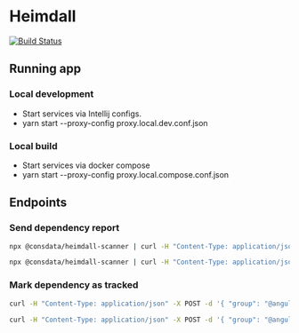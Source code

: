 # Heimdall

[![Build Status](https://travis-ci.org/Consdata/heimdall.svg?branch=master)](https://travis-ci.org/Consdata/heimdall)

## Running app

### Local development
- Start services via Intellij configs.
- yarn start --proxy-config proxy.local.dev.conf.json 

### Local build
- Start services via docker compose
- yarn start --proxy-config proxy.local.compose.conf.json


## Endpoints

### Send dependency report

```bash
npx @consdata/heimdall-scanner | curl -H "Content-Type: application/json" -X POST -d @- http://localhost:8081/report
```
```bash
npx @consdata/heimdall-scanner | curl -H "Content-Type: application/json" -X POST -d @- http://localhost:8200/api/report/v1/report
```

### Mark dependency as tracked

```bash
curl -H "Content-Type: application/json" -X POST -d '{ "group": "@angular", "artifact": "core", "scope": "Npm" }' http://localhost:8083/monitor/tracking
```
```bash
curl -H "Content-Type: application/json" -X POST -d '{ "group": "@angular", "artifact": "core", "scope": "Npm" }' http://localhost:8200/api/monitor/v1/monitor/tracking
```
